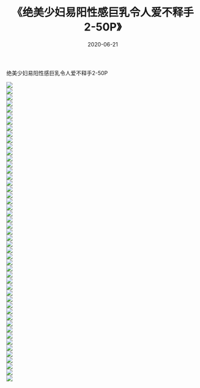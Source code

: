 ﻿---
layout: post
title:  《绝美少妇易阳性感巨乳令人爱不释手2-50P》
date:   2020-06-21
img: http://img.660000.xyz/Sharelink/性感/2020/绝美少妇易阳性感巨乳令人爱不释手2-50P/000.jpg
categories: [美女, 清纯, 唯美]
---

绝美少妇易阳性感巨乳令人爱不释手2-50P

  ![](http://img.660000.xyz/Sharelink/性感/2020/绝美少妇易阳性感巨乳令人爱不释手2-50P/001.jpg) <br> ![](http://img.660000.xyz/Sharelink/性感/2020/绝美少妇易阳性感巨乳令人爱不释手2-50P/002.jpg) <br> ![](http://img.660000.xyz/Sharelink/性感/2020/绝美少妇易阳性感巨乳令人爱不释手2-50P/003.jpg) <br> ![](http://img.660000.xyz/Sharelink/性感/2020/绝美少妇易阳性感巨乳令人爱不释手2-50P/004.jpg) <br> ![](http://img.660000.xyz/Sharelink/性感/2020/绝美少妇易阳性感巨乳令人爱不释手2-50P/005.jpg) <br> ![](http://img.660000.xyz/Sharelink/性感/2020/绝美少妇易阳性感巨乳令人爱不释手2-50P/006.jpg) <br> ![](http://img.660000.xyz/Sharelink/性感/2020/绝美少妇易阳性感巨乳令人爱不释手2-50P/007.jpg) <br> ![](http://img.660000.xyz/Sharelink/性感/2020/绝美少妇易阳性感巨乳令人爱不释手2-50P/008.jpg) <br> ![](http://img.660000.xyz/Sharelink/性感/2020/绝美少妇易阳性感巨乳令人爱不释手2-50P/009.jpg) <br> ![](http://img.660000.xyz/Sharelink/性感/2020/绝美少妇易阳性感巨乳令人爱不释手2-50P/010.jpg) <br> ![](http://img.660000.xyz/Sharelink/性感/2020/绝美少妇易阳性感巨乳令人爱不释手2-50P/011.jpg) <br> ![](http://img.660000.xyz/Sharelink/性感/2020/绝美少妇易阳性感巨乳令人爱不释手2-50P/012.jpg) <br> ![](http://img.660000.xyz/Sharelink/性感/2020/绝美少妇易阳性感巨乳令人爱不释手2-50P/013.jpg) <br> ![](http://img.660000.xyz/Sharelink/性感/2020/绝美少妇易阳性感巨乳令人爱不释手2-50P/014.jpg) <br> ![](http://img.660000.xyz/Sharelink/性感/2020/绝美少妇易阳性感巨乳令人爱不释手2-50P/015.jpg) <br> ![](http://img.660000.xyz/Sharelink/性感/2020/绝美少妇易阳性感巨乳令人爱不释手2-50P/016.jpg) <br> ![](http://img.660000.xyz/Sharelink/性感/2020/绝美少妇易阳性感巨乳令人爱不释手2-50P/017.jpg) <br> ![](http://img.660000.xyz/Sharelink/性感/2020/绝美少妇易阳性感巨乳令人爱不释手2-50P/018.jpg) <br> ![](http://img.660000.xyz/Sharelink/性感/2020/绝美少妇易阳性感巨乳令人爱不释手2-50P/019.jpg) <br> ![](http://img.660000.xyz/Sharelink/性感/2020/绝美少妇易阳性感巨乳令人爱不释手2-50P/020.jpg) <br> ![](http://img.660000.xyz/Sharelink/性感/2020/绝美少妇易阳性感巨乳令人爱不释手2-50P/021.jpg) <br> ![](http://img.660000.xyz/Sharelink/性感/2020/绝美少妇易阳性感巨乳令人爱不释手2-50P/022.jpg) <br> ![](http://img.660000.xyz/Sharelink/性感/2020/绝美少妇易阳性感巨乳令人爱不释手2-50P/023.jpg) <br> ![](http://img.660000.xyz/Sharelink/性感/2020/绝美少妇易阳性感巨乳令人爱不释手2-50P/024.jpg) <br> ![](http://img.660000.xyz/Sharelink/性感/2020/绝美少妇易阳性感巨乳令人爱不释手2-50P/025.jpg) <br> ![](http://img.660000.xyz/Sharelink/性感/2020/绝美少妇易阳性感巨乳令人爱不释手2-50P/026.jpg) <br> ![](http://img.660000.xyz/Sharelink/性感/2020/绝美少妇易阳性感巨乳令人爱不释手2-50P/027.jpg) <br> ![](http://img.660000.xyz/Sharelink/性感/2020/绝美少妇易阳性感巨乳令人爱不释手2-50P/028.jpg) <br> ![](http://img.660000.xyz/Sharelink/性感/2020/绝美少妇易阳性感巨乳令人爱不释手2-50P/029.jpg) <br> ![](http://img.660000.xyz/Sharelink/性感/2020/绝美少妇易阳性感巨乳令人爱不释手2-50P/030.jpg) <br> ![](http://img.660000.xyz/Sharelink/性感/2020/绝美少妇易阳性感巨乳令人爱不释手2-50P/031.jpg) <br> ![](http://img.660000.xyz/Sharelink/性感/2020/绝美少妇易阳性感巨乳令人爱不释手2-50P/032.jpg) <br> ![](http://img.660000.xyz/Sharelink/性感/2020/绝美少妇易阳性感巨乳令人爱不释手2-50P/033.jpg) <br> ![](http://img.660000.xyz/Sharelink/性感/2020/绝美少妇易阳性感巨乳令人爱不释手2-50P/034.jpg) <br> ![](http://img.660000.xyz/Sharelink/性感/2020/绝美少妇易阳性感巨乳令人爱不释手2-50P/035.jpg) <br> ![](http://img.660000.xyz/Sharelink/性感/2020/绝美少妇易阳性感巨乳令人爱不释手2-50P/036.jpg) <br> ![](http://img.660000.xyz/Sharelink/性感/2020/绝美少妇易阳性感巨乳令人爱不释手2-50P/037.jpg) <br> ![](http://img.660000.xyz/Sharelink/性感/2020/绝美少妇易阳性感巨乳令人爱不释手2-50P/038.jpg) <br> ![](http://img.660000.xyz/Sharelink/性感/2020/绝美少妇易阳性感巨乳令人爱不释手2-50P/039.jpg) <br> ![](http://img.660000.xyz/Sharelink/性感/2020/绝美少妇易阳性感巨乳令人爱不释手2-50P/040.jpg) <br> ![](http://img.660000.xyz/Sharelink/性感/2020/绝美少妇易阳性感巨乳令人爱不释手2-50P/041.jpg) <br> ![](http://img.660000.xyz/Sharelink/性感/2020/绝美少妇易阳性感巨乳令人爱不释手2-50P/042.jpg) <br> ![](http://img.660000.xyz/Sharelink/性感/2020/绝美少妇易阳性感巨乳令人爱不释手2-50P/043.jpg) <br> ![](http://img.660000.xyz/Sharelink/性感/2020/绝美少妇易阳性感巨乳令人爱不释手2-50P/044.jpg) <br> ![](http://img.660000.xyz/Sharelink/性感/2020/绝美少妇易阳性感巨乳令人爱不释手2-50P/045.jpg) <br> ![](http://img.660000.xyz/Sharelink/性感/2020/绝美少妇易阳性感巨乳令人爱不释手2-50P/046.jpg) <br> ![](http://img.660000.xyz/Sharelink/性感/2020/绝美少妇易阳性感巨乳令人爱不释手2-50P/047.jpg) <br> ![](http://img.660000.xyz/Sharelink/性感/2020/绝美少妇易阳性感巨乳令人爱不释手2-50P/048.jpg) <br> ![](http://img.660000.xyz/Sharelink/性感/2020/绝美少妇易阳性感巨乳令人爱不释手2-50P/049.jpg) <br>